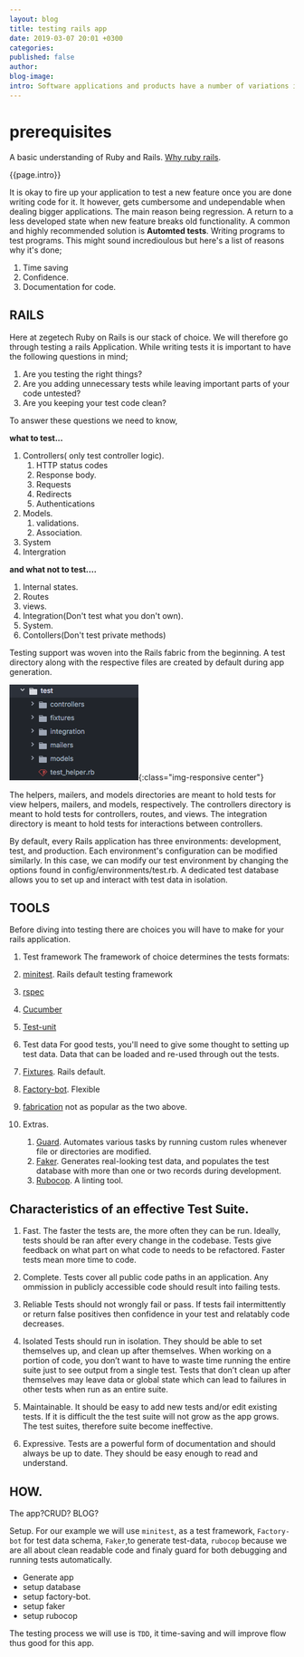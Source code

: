 ```yaml
---
layout: blog
title: testing rails app
date: 2019-03-07 20:01 +0300
categories: 
published: false
author: 
blog-image: 
intro: Software applications and products have a number of variations in terms of features they support as well as processes they implement. Application Testing ensures that a particular program or application functions properly. That is why during app development you may find yourself firing up your app to test it's features(exploratory testing). This in essence goes to show that testing is a crucial part in any software development process. While there is alot of dogmatism around the recommended testing methodologies(TDD, BDD), I believe tests are all about confidence and as a rule of thumb the test methodology of choice should give you the most amount of confidence with the least effort. Confidence in your software's ability to deliver as per expectation. Because as developers we are faliures if we write code that doesn't work.
---
```



# prerequisites

A basic understanding of Ruby and Rails.
[Why ruby rails](_posts/2018-10-17-why-ruby-on-rails.md).

{{page.intro}}


It is okay to fire up your application to test a new feature once you are done writing code for it. It however, gets cumbersome and undependable when dealing bigger applications. The main reason being regression. A return to a less developed state when new feature breaks old functionality. A common and highly recommended solution is **Automted tests**. Writing programs to test programs. This might sound incredioulous but here's a list of reasons why it's done;

1. Time saving
2. Confidence.
3. Documentation for code.

## RAILS

Here at zegetech Ruby on Rails is our stack of choice. We will therefore go through testing a rails Application.
While writing tests it is important to have the following questions in mind;

1. Are you testing the right things?
2. Are you adding unnecessary tests while leaving important parts of your code untested?
3. Are you keeping your test code clean?


To answer these  questions we need to know,

**what to test...**

1. Controllers( only test controller logic).
   1. HTTP status codes
   2. Response body.
   3. Requests
   4. Redirects
   5. Authentications
2. Models.
   1. validations.
   2. Association.
3. System
4. Intergration

**and what not to test....**

1. Internal states.
2. Routes
3. views.
4. Integration(Don't test what you don't own).
5. System.
6. Contollers(Don't test private methods)


Testing support  was woven into the Rails fabric from the beginning. A test directory  along with the respective files are  created by default during app generation.

![test directory](/assets/images/blog/testing-rails/test-directory.png){:class="img-responsive center"}

The helpers, mailers, and models directories are meant to hold tests for view helpers, mailers, and models, respectively. The controllers directory is meant to hold tests for controllers, routes, and views. The integration directory is meant to hold tests for interactions between controllers.

By default, every Rails application has three environments: development, test, and production.
Each environment's configuration can be modified similarly. In this case, we can modify our test environment by changing the options found in config/environments/test.rb.
A dedicated test database allows you to set up and interact with test data in isolation.

## TOOLS

Before diving into testing there are choices you will have to make for your rails application.

1. Test framework
The framework of choice determines the tests formats:

 1. [minitest](https://guides.rubyonrails.org/testing.html#rails-meets-minitest). Rails default testing framework
 2. [rspec](http://rspec.info/)
 3. [Cucumber](https://github.com/cucumber/cucumber-rails)
 4. [Test-unit](https://github.com/test-unit/test-unit-rails)

2. Test data
For good tests, you'll need to give some thought to setting up test data. Data that can be loaded and re-used through out the tests.

 1. [Fixtures](https://api.rubyonrails.org/v5.2.2/classes/ActiveRecord/FixtureSet.html). Rails default.
 2. [Factory-bot](https://github.com/thoughtbot/factory_bot). Flexible
 3. [fabrication](https://github.com/paulelliott/fabrication) not as popular as the two above.

4. Extras.
   1. [Guard](https://github.com/guard/guard). Automates various tasks by running custom rules whenever file or directories are modified.
   2. [Faker](https://github.com/stympy/faker). Generates real-looking test data, and populates the test database  with more than one or two records during development.
   3. [Rubocop](https://github.com/rubocop-hq/rubocop). A linting tool.
   
## Characteristics of an effective Test Suite.

1. Fast.
The faster the tests are, the more often they can be run. Ideally, tests should be ran after every change in the codebase. Tests give feedback on what part on what code to needs to be refactored. Faster tests mean more time to code.
2. Complete.
Tests cover all public code paths in an application. Any ommission in publicly accessible code should result into failing tests.
3. Reliable
Tests should not wrongly fail or pass. If  tests fail intermittently or return false
positives then confidence in your test and relatably code decreases.
4. Isolated
Tests should run in isolation. They should be able to set themselves up, and clean up after themselves.
When working on a portion of code, you don’t want to have to waste time running the entire
suite just to see output from a single test. Tests that don’t clean up after themselves may leave data or global state which can lead to failures in other tests when
run as an entire suite.  
5. Maintainable.
It should be easy to add new tests and/or edit existing tests. If it is difficult the the test suite will not grow as the app grows. The test suites, therefore suite become ineffective.

6. Expressive.
Tests are a powerful form of documentation  and should always be up to
date. They should be easy enough to read and understand.

## HOW.

The app?CRUD? BLOG?

Setup. For our example we will use `minitest`, as a test framework, `Factory-bot` for test data schema, `Faker`,to generate test-data, `rubocop` because we are all about clean readable code and finaly guard for both debugging and running tests automatically.

- Generate app
- setup database
- setup factory-bot.
- setup faker
- setup rubocop


The testing process we will use is `TDD`, it time-saving and will improve flow thus good for this app.




